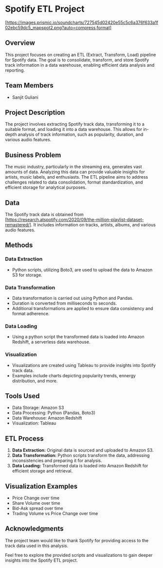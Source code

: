 # Spotify ETL Project

[https://images.prismic.io/soundcharts/727545d02420e55c5c6a376f633a1f02ebc59dc5_mapspot2.png?auto=compress,format]

## Overview

This project focuses on creating an ETL (Extract, Transform, Load) pipeline for Spotify data. The goal is to consolidate, transform, and store Spotify track information in a data warehouse, enabling efficient data analysis and reporting.

## Team Members

- Sanjit Guliani

## Project Description

The project involves extracting Spotify track data, transforming it to a suitable format, and loading it into a data warehouse. This allows for in-depth analysis of track information, such as popularity, duration, and various audio features.

## Business Problem

The music industry, particularly in the streaming era, generates vast amounts of data. Analyzing this data can provide valuable insights for artists, music labels, and enthusiasts. The ETL pipeline aims to address challenges related to data consolidation, format standardization, and efficient storage for analytical purposes.

## Data

The Spotify track data is obtained from [https://research.atspotify.com/2020/09/the-million-playlist-dataset-remastered/]. It includes information on tracks, artists, albums, and various audio features.

## Methods

### Data Extraction

- Python scripts, utilizing Boto3, are used to upload the data to Amazon S3 for storage.

### Data Transformation

- Data transformation is carried out using Python and Pandas.
- Duration is converted from milliseconds to seconds.
- Additional transformations are applied to ensure data consistency and format adherence.

### Data Loading

- Using a python script the transformed data is loaded into Amazon Redshift, a serverless data warehouse.

### Visualization

- Visualizations are created using Tableau to provide insights into Spotify track data.
- Examples include charts depicting popularity trends, ennergy distribution, and more.



## Tools Used

- Data Storage: Amazon S3
- Data Processing: Python (Pandas, Boto3)
- Data Warehouse: Amazon Redshift
- Visualization: Tableau

## ETL Process

1. **Data Extraction:** Original data is sourced and uploaded to Amazon S3.
2. **Data Transformation:** Python scripts transform the data, addressing inconsistencies and preparing it for analysis.
3. **Data Loading:** Transformed data is loaded into Amazon Redshift for efficient storage and retrieval.

## Visualization Examples

- Price Change over time
- Share Volume over time
- Bid-Ask spread over time
- Trading Volume vs Price Change over time

## Acknowledgments

The project team would like to thank Spotify for providing access to the track data used in this analysis.

Feel free to explore the provided scripts and visualizations to gain deeper insights into the Spotify ETL project.

